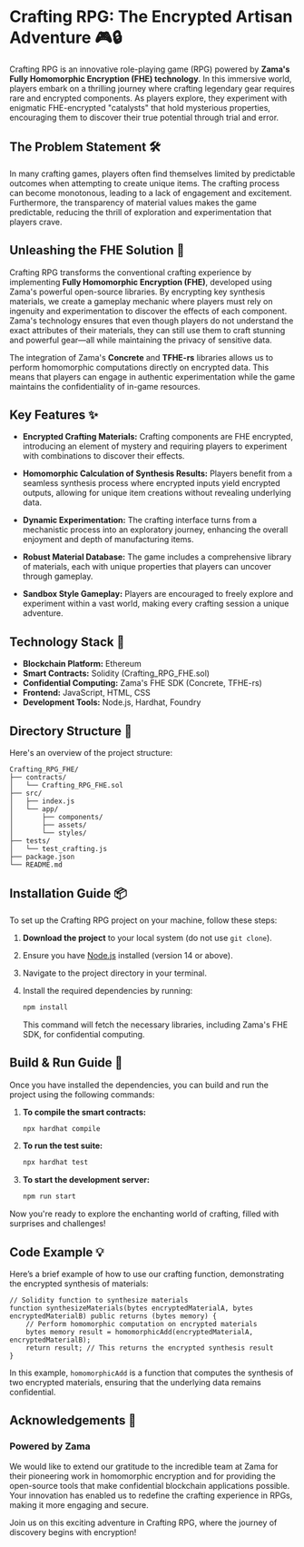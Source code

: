 # Crafting RPG: The Encrypted Artisan Adventure 🎮🔒

Crafting RPG is an innovative role-playing game (RPG) powered by **Zama's Fully Homomorphic Encryption (FHE) technology**. In this immersive world, players embark on a thrilling journey where crafting legendary gear requires rare and encrypted components. As players explore, they experiment with enigmatic FHE-encrypted "catalysts" that hold mysterious properties, encouraging them to discover their true potential through trial and error.

## The Problem Statement 🛠️

In many crafting games, players often find themselves limited by predictable outcomes when attempting to create unique items. The crafting process can become monotonous, leading to a lack of engagement and excitement. Furthermore, the transparency of material values makes the game predictable, reducing the thrill of exploration and experimentation that players crave. 

## Unleashing the FHE Solution 🔑

Crafting RPG transforms the conventional crafting experience by implementing **Fully Homomorphic Encryption (FHE)**, developed using Zama's powerful open-source libraries. By encrypting key synthesis materials, we create a gameplay mechanic where players must rely on ingenuity and experimentation to discover the effects of each component. Zama's technology ensures that even though players do not understand the exact attributes of their materials, they can still use them to craft stunning and powerful gear—all while maintaining the privacy of sensitive data.

The integration of Zama's **Concrete** and **TFHE-rs** libraries allows us to perform homomorphic computations directly on encrypted data. This means that players can engage in authentic experimentation while the game maintains the confidentiality of in-game resources.

## Key Features ✨

- **Encrypted Crafting Materials:** Crafting components are FHE encrypted, introducing an element of mystery and requiring players to experiment with combinations to discover their effects.
  
- **Homomorphic Calculation of Synthesis Results:** Players benefit from a seamless synthesis process where encrypted inputs yield encrypted outputs, allowing for unique item creations without revealing underlying data.

- **Dynamic Experimentation:** The crafting interface turns from a mechanistic process into an exploratory journey, enhancing the overall enjoyment and depth of manufacturing items.

- **Robust Material Database:** The game includes a comprehensive library of materials, each with unique properties that players can uncover through gameplay.

- **Sandbox Style Gameplay:** Players are encouraged to freely explore and experiment within a vast world, making every crafting session a unique adventure.

## Technology Stack 🧰

- **Blockchain Platform:** Ethereum
- **Smart Contracts:** Solidity (Crafting_RPG_FHE.sol)
- **Confidential Computing:** Zama's FHE SDK (Concrete, TFHE-rs)
- **Frontend:** JavaScript, HTML, CSS
- **Development Tools:** Node.js, Hardhat, Foundry

## Directory Structure 📂

Here's an overview of the project structure:

```
Crafting_RPG_FHE/
├── contracts/
│   └── Crafting_RPG_FHE.sol
├── src/
│   ├── index.js
│   └── app/
│       ├── components/
│       ├── assets/
│       └── styles/
├── tests/
│   └── test_crafting.js
├── package.json
└── README.md
```

## Installation Guide 📦

To set up the Crafting RPG project on your machine, follow these steps:

1. **Download the project** to your local system (do not use `git clone`).
2. Ensure you have [Node.js](https://nodejs.org/) installed (version 14 or above).
3. Navigate to the project directory in your terminal.
4. Install the required dependencies by running:

   ```bash
   npm install
   ```

   This command will fetch the necessary libraries, including Zama's FHE SDK, for confidential computing.

## Build & Run Guide 🚀

Once you have installed the dependencies, you can build and run the project using the following commands:

1. **To compile the smart contracts:**

   ```bash
   npx hardhat compile
   ```

2. **To run the test suite:**

   ```bash
   npx hardhat test
   ```

3. **To start the development server:**

   ```bash
   npm run start
   ```

Now you're ready to explore the enchanting world of crafting, filled with surprises and challenges!

## Code Example 💡

Here’s a brief example of how to use our crafting function, demonstrating the encrypted synthesis of materials:

```solidity
// Solidity function to synthesize materials
function synthesizeMaterials(bytes encryptedMaterialA, bytes encryptedMaterialB) public returns (bytes memory) {
    // Perform homomorphic computation on encrypted materials
    bytes memory result = homomorphicAdd(encryptedMaterialA, encryptedMaterialB);
    return result; // This returns the encrypted synthesis result
}
```

In this example, `homomorphicAdd` is a function that computes the synthesis of two encrypted materials, ensuring that the underlying data remains confidential.

## Acknowledgements 🙏

### Powered by Zama

We would like to extend our gratitude to the incredible team at Zama for their pioneering work in homomorphic encryption and for providing the open-source tools that make confidential blockchain applications possible. Your innovation has enabled us to redefine the crafting experience in RPGs, making it more engaging and secure.

Join us on this exciting adventure in Crafting RPG, where the journey of discovery begins with encryption!
